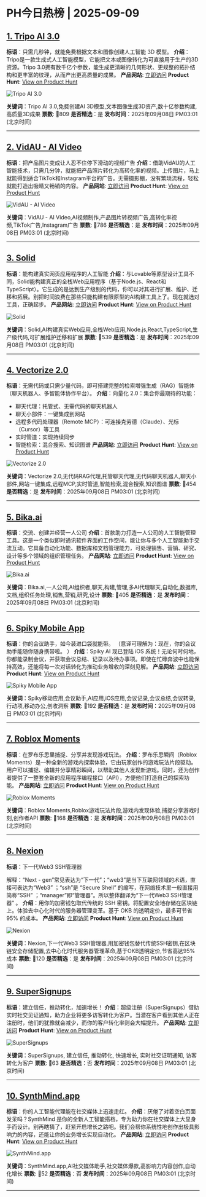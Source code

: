 # PH今日热榜 | 2025-09-09

## [1. Tripo AI 3.0](https://www.producthunt.com/products/tripo-ai?utm_campaign=producthunt-api&utm_medium=api-v2&utm_source=Application%3A+dev+%28ID%3A+189358%29)
**标语**：只需几秒钟，就能免费根据文本和图像创建人工智能 3D 模型。
**介绍**：Tripo是一款生成式人工智能模型，它能把文本或图像转化为可直接用于生产的3D资源。Tripo 3.0拥有数千亿个参数，能生成更清晰的几何形状、更规整的拓扑结构和更丰富的纹理，从而产出更高质量的成果。
**产品网站**: [立即访问](https://www.producthunt.com/r/UXVXARNMHEWCAO?utm_campaign=producthunt-api&utm_medium=api-v2&utm_source=Application%3A+dev+%28ID%3A+189358%29)
**Product Hunt**: [View on Product Hunt](https://www.producthunt.com/products/tripo-ai?utm_campaign=producthunt-api&utm_medium=api-v2&utm_source=Application%3A+dev+%28ID%3A+189358%29)

![Tripo AI 3.0](https://ph-files.imgix.net/25718690-f1b4-486e-8241-e20e8841b477.png?auto=format)

**关键词**：Tripo AI 3.0,免费创建AI 3D模型,文本图像生成3D资产,数十亿参数构建,高质量3D成果
**票数**: 🔺809
**是否精选**：是
**发布时间**：2025年09月08日 PM03:01 (北京时间)

---

## [2. VidAU - AI Video](https://www.producthunt.com/products/vidau?utm_campaign=producthunt-api&utm_medium=api-v2&utm_source=Application%3A+dev+%28ID%3A+189358%29)
**标语**：把产品图片变成让人忍不住停下滑动的视频广告
**介绍**：借助VidAU的人工智能技术，只需几分钟，就能把产品照片转化为高转化率的视频。上传图片，马上就能得到适合TikTok和Instagram平台的广告。无需摄影棚，没有繁琐流程，轻松就能打造出吸睛又畅销的内容。
**产品网站**: [立即访问](https://www.producthunt.com/r/3DSPXUIZJDKEEB?utm_campaign=producthunt-api&utm_medium=api-v2&utm_source=Application%3A+dev+%28ID%3A+189358%29)
**Product Hunt**: [View on Product Hunt](https://www.producthunt.com/products/vidau?utm_campaign=producthunt-api&utm_medium=api-v2&utm_source=Application%3A+dev+%28ID%3A+189358%29)

![VidAU - AI Video](https://ph-files.imgix.net/eb487b28-3c3a-4ff4-ad58-7347a2e14663.jpeg?auto=format)

**关键词**：VidAU - AI Video,AI视频制作,产品图片转视频广告,高转化率视频,TikTok广告,Instagram广告
**票数**: 🔺786
**是否精选**：是
**发布时间**：2025年09月08日 PM03:01 (北京时间)

---

## [3. Solid](https://www.producthunt.com/products/solid-3?utm_campaign=producthunt-api&utm_medium=api-v2&utm_source=Application%3A+dev+%28ID%3A+189358%29)
**标语**：能构建真实网页应用程序的人工智能
**介绍**：与Lovable等原型设计工具不同，Solid能构建真正的全栈Web应用程序（基于Node.js、React和TypeScript）。它生成的是达到生产级别的代码，你可以对其进行扩展、维护、迁移和拓展。别把时间浪费在那些只能构建有限原型的AI构建工具上了。现在就选对工具，正确起步。
**产品网站**: [立即访问](https://www.producthunt.com/r/QTDZTPJWG4T7K3?utm_campaign=producthunt-api&utm_medium=api-v2&utm_source=Application%3A+dev+%28ID%3A+189358%29)
**Product Hunt**: [View on Product Hunt](https://www.producthunt.com/products/solid-3?utm_campaign=producthunt-api&utm_medium=api-v2&utm_source=Application%3A+dev+%28ID%3A+189358%29)

![Solid](https://ph-files.imgix.net/1f7593f9-6413-44e5-b889-e0753db011c5.png?auto=format)

**关键词**：Solid,AI构建真实Web应用,全栈Web应用,Node.js,React,TypeScript,生产级代码,可扩展维护迁移和扩展
**票数**: 🔺539
**是否精选**：是
**发布时间**：2025年09月08日 PM03:01 (北京时间)

---

## [4. Vectorize 2.0](https://www.producthunt.com/products/vectorize?utm_campaign=producthunt-api&utm_medium=api-v2&utm_source=Application%3A+dev+%28ID%3A+189358%29)
**标语**：无需代码或只需少量代码，即可搭建完整的检索增强生成（RAG）智能体（聊天机器人、多智能体协作平台）。
**介绍**：向量化 2.0：集合你最期待的功能：
- 聊天代理：托管式、无需代码的聊天机器人
- 聊天小部件：一键集成到网站
- 远程多代码处理器（Remote MCP）：可连接克劳德（Claude）、光标（Cursor）等工具
- 实时管道：实现持续同步
- 智能检索：混合搜索、知识图谱
**产品网站**: [立即访问](https://www.producthunt.com/r/NOSAAOQDAI7Y75?utm_campaign=producthunt-api&utm_medium=api-v2&utm_source=Application%3A+dev+%28ID%3A+189358%29)
**Product Hunt**: [View on Product Hunt](https://www.producthunt.com/products/vectorize?utm_campaign=producthunt-api&utm_medium=api-v2&utm_source=Application%3A+dev+%28ID%3A+189358%29)

![Vectorize 2.0](https://ph-files.imgix.net/aa6fedb7-aac8-4cec-9ebe-c87cba6b4d67.png?auto=format)

**关键词**：Vectorize 2.0,无代码RAG代理,托管聊天代理,无代码聊天机器人,聊天小部件,网站一键集成,远程MCP,实时管道,智能检索,混合搜索,知识图谱
**票数**: 🔺454
**是否精选**：是
**发布时间**：2025年09月08日 PM03:01 (北京时间)

---

## [5. Bika.ai](https://www.producthunt.com/products/bika-ai?utm_campaign=producthunt-api&utm_medium=api-v2&utm_source=Application%3A+dev+%28ID%3A+189358%29)
**标语**：交流、创建并经营一人公司
**介绍**：首款助力打造一人公司的人工智能管理工具。这是一个类似即时通讯软件界面的工作空间，能让你与多个人工智能助手交流互动。它具备自动化功能、数据库和文档管理能力，可处理销售、营销、研究、设计等多个领域的组织管理任务。
**产品网站**: [立即访问](https://www.producthunt.com/r/JQ5CCZQZA4TXNV?utm_campaign=producthunt-api&utm_medium=api-v2&utm_source=Application%3A+dev+%28ID%3A+189358%29)
**Product Hunt**: [View on Product Hunt](https://www.producthunt.com/products/bika-ai?utm_campaign=producthunt-api&utm_medium=api-v2&utm_source=Application%3A+dev+%28ID%3A+189358%29)

![Bika.ai](https://ph-files.imgix.net/8329238e-7a88-4042-8ed3-74fc51291d13.png?auto=format)

**关键词**：Bika.ai,一人公司,AI组织者,聊天,构建,管理,多AI代理聊天,自动化,数据库,文档,组织任务处理,销售,营销,研究,设计
**票数**: 🔺405
**是否精选**：是
**发布时间**：2025年09月08日 PM03:01 (北京时间)

---

## [6. Spiky Mobile App](https://www.producthunt.com/products/spiky?utm_campaign=producthunt-api&utm_medium=api-v2&utm_source=Application%3A+dev+%28ID%3A+189358%29)
**标语**：你的会议助手，如今装进口袋就能带。
（意译可理解为：现在，你的会议助手能随你随身携带啦。 ）
**介绍**：Spiky AI 现已登陆 iOS 系统！无论何时何地，你都能录制会议，并获取会议总结、记录以及待办事项。即使在忙碌奔波中也能保持高效，还能将每一次对话转化为推动业务增收的深刻见解。
**产品网站**: [立即访问](https://www.producthunt.com/r/BHRBJ6Y53OKVEW?utm_campaign=producthunt-api&utm_medium=api-v2&utm_source=Application%3A+dev+%28ID%3A+189358%29)
**Product Hunt**: [View on Product Hunt](https://www.producthunt.com/products/spiky?utm_campaign=producthunt-api&utm_medium=api-v2&utm_source=Application%3A+dev+%28ID%3A+189358%29)

![Spiky Mobile App](https://ph-files.imgix.net/7f728cda-1b72-4160-a6fe-57c3491a1db3.png?auto=format)

**关键词**：Spiky移动应用,会议助手,AI应用,iOS应用,会议记录,会议总结,会议转录,行动项,移动办公,创收洞察
**票数**: 🔺192
**是否精选**：是
**发布时间**：2025年09月08日 PM03:01 (北京时间)

---

## [7. Roblox Moments](https://www.producthunt.com/products/roblox?utm_campaign=producthunt-api&utm_medium=api-v2&utm_source=Application%3A+dev+%28ID%3A+189358%29)
**标语**：在罗布乐思里捕捉、分享并发现游戏玩法。
**介绍**：罗布乐思瞬间（Roblox Moments）是一种全新的游戏内探索体验，它由玩家创作的游戏玩法片段驱动。用户可以捕捉、编辑并分享精彩瞬间，以帮助其他人发现新游戏。同时，还为创作者提供了一整套全新的应用程序编程接口（API），方便他们打造自己的探索功能。
**产品网站**: [立即访问](https://www.producthunt.com/r/YMMKG4J7WOG6ZI?utm_campaign=producthunt-api&utm_medium=api-v2&utm_source=Application%3A+dev+%28ID%3A+189358%29)
**Product Hunt**: [View on Product Hunt](https://www.producthunt.com/products/roblox?utm_campaign=producthunt-api&utm_medium=api-v2&utm_source=Application%3A+dev+%28ID%3A+189358%29)

![Roblox Moments](https://ph-files.imgix.net/35b2a23a-b458-4e5c-9174-a2edcbf5d62b.jpeg?auto=format)

**关键词**：Roblox Moments,Roblox游戏玩法片段,游戏内发现体验,捕捉分享游戏时刻,创作者API
**票数**: 🔺168
**是否精选**：是
**发布时间**：2025年09月08日 PM03:01 (北京时间)

---

## [8. Nexion](https://www.producthunt.com/products/nexion?utm_campaign=producthunt-api&utm_medium=api-v2&utm_source=Application%3A+dev+%28ID%3A+189358%29)
**标语**：下一代Web3 SSH管理器

解释：“Next - gen”常见表达为“下一代”；“web3”是当下互联网领域的术语，直接可表达为“Web3” ；“ssh”是 “Secure Shell” 的缩写，在网络技术里一般直接用简称“SSH” ；“manager”即“管理器”。所以整体翻译为“下一代Web3 SSH管理器” 。
**介绍**：用你的加密钱包取代传统的 SSH 密钥。将配置安全地存储在区块链上。体验去中心化时代的服务器管理变革。基于 OKB 的透明定价，最多可节省 95% 的成本。
**产品网站**: [立即访问](https://www.producthunt.com/r/P6LFQ4WFNQVA5U?utm_campaign=producthunt-api&utm_medium=api-v2&utm_source=Application%3A+dev+%28ID%3A+189358%29)
**Product Hunt**: [View on Product Hunt](https://www.producthunt.com/products/nexion?utm_campaign=producthunt-api&utm_medium=api-v2&utm_source=Application%3A+dev+%28ID%3A+189358%29)

![Nexion](https://ph-files.imgix.net/1bcad339-d780-490b-809b-531817c0d4ed.jpeg?auto=format)

**关键词**：Nexion,下一代Web3 SSH管理器,用加密钱包替代传统SSH密钥,在区块链安全存储配置,去中心化时代服务器管理革命,基于OKB透明定价,节省高达95%成本
**票数**: 🔺120
**是否精选**：是
**发布时间**：2025年09月08日 PM03:01 (北京时间)

---

## [9. SuperSignups](https://www.producthunt.com/products/supersignups?utm_campaign=producthunt-api&utm_medium=api-v2&utm_source=Application%3A+dev+%28ID%3A+189358%29)
**标语**：建立信任，推动转化，加速增长！
**介绍**：超级注册（SuperSignups）借助实时社交见证通知，助力企业将更多访客转化为客户。当潜在客户看到其他人正在注册时，他们的犹豫就会减少，而你的客户转化率则会大幅提升。
**产品网站**: [立即访问](https://www.producthunt.com/r/2T2VOFRRHWCWUB?utm_campaign=producthunt-api&utm_medium=api-v2&utm_source=Application%3A+dev+%28ID%3A+189358%29)
**Product Hunt**: [View on Product Hunt](https://www.producthunt.com/products/supersignups?utm_campaign=producthunt-api&utm_medium=api-v2&utm_source=Application%3A+dev+%28ID%3A+189358%29)

![SuperSignups](https://ph-files.imgix.net/e5fcc79c-f0cc-43f0-9864-d18215bbf0c4.png?auto=format)

**关键词**：SuperSignups, 建立信任, 推动转化, 快速增长, 实时社交证明通知, 访客转化为客户
**票数**: 🔺63
**是否精选**：否
**发布时间**：2025年09月08日 PM03:01 (北京时间)

---

## [10. SynthMind.app](https://www.producthunt.com/products/synthmind-app-2?utm_campaign=producthunt-api&utm_medium=api-v2&utm_source=Application%3A+dev+%28ID%3A+189358%29)
**标语**：你的人工智能代理能在社交媒体上迅速走红。
**介绍**：厌倦了对着空白页面发呆吗？SynthMind 是你的全新人工智能搭档，专为助力你在社交媒体上大显身手而设计。别再瞎猜了，赶紧开启增长之路吧。我们会帮你系统性地创作出极具影响力的内容，还能让你的业务增长实现自动化。
**产品网站**: [立即访问](https://www.producthunt.com/r/MGHHV7VCDEM6I4?utm_campaign=producthunt-api&utm_medium=api-v2&utm_source=Application%3A+dev+%28ID%3A+189358%29)
**Product Hunt**: [View on Product Hunt](https://www.producthunt.com/products/synthmind-app-2?utm_campaign=producthunt-api&utm_medium=api-v2&utm_source=Application%3A+dev+%28ID%3A+189358%29)

![SynthMind.app](https://ph-files.imgix.net/674b75fe-9879-4e88-a67a-c8eada9f47a8.jpeg?auto=format)

**关键词**：SynthMind.app,AI社交媒体助手,社交媒体爆款,高影响力内容创作,自动化增长
**票数**: 🔺52
**是否精选**：否
**发布时间**：2025年09月08日 PM03:01 (北京时间)

---

